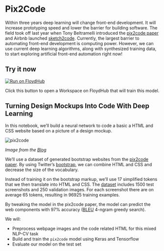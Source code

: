 # Pix2Code

Within three years deep learning will change front-end development. It will increase prototyping speed and lower the barrier for building software. The field took off last year when Tony Beltramelli introduced the [pix2code paper](https://arxiv.org/abs/1705.07962) and Airbnb launched [sketch2code](https://airbnb.design/sketching-interfaces/). Currently, the largest barrier to automating front-end development is computing power. However, we can use current deep learning algorithms, along with synthesized training data, to start exploring artificial front-end automation right now!

## Try it now

[![Run on FloydHub](https://s3-us-west-2.amazonaws.com/floydhub-assets/button/button.svg)](https://floydhub.com/run?template=https://github.com/floydhub/pix2code-template)

Click this button to open a Workspace on FloydHub that will train this model.

## Turning Design Mockups Into Code With Deep Learning

In this notebook, we’ll build a neural network to code a basic a HTML and CSS website based on a picture of a design mockup.

![pix2code](https://blog.floydhub.com/content/images/2018/04/bootstrap_overview.gif)

*Image from the [Blog](https://blog.floydhub.com/turning-design-mockups-into-code-with-deep-learning/)*


We’ll use a dataset of generated bootstrap websites from the [pix2code paper](https://arxiv.org/abs/1705.07962). By using Twitter’s [bootstrap](https://getbootstrap.com/), we can combine HTML and CSS and decrease the size of the vocabulary.

Instead of training it on the bootstrap markup, we’ll use 17 simplified tokens that we then translate into HTML and CSS. The [dataset](https://github.com/tonybeltramelli/pix2code/tree/master/datasets) includes 1500 test screenshots and 250 validation images. For each screenshot there are on average 65 tokens, resulting in 96925 training examples.

By tweaking the model in the pix2code paper, the model can predict the web components with 97% accuracy ([BLEU](https://en.wikipedia.org/wiki/BLEU) 4-ngram greedy search).

We will:

- Preprocess webpage images and the code related HTML for this mixed NLP-CV task
- Build and train the `pix2code` model using Keras and Tensorflow
- Evaluate our model on the test set